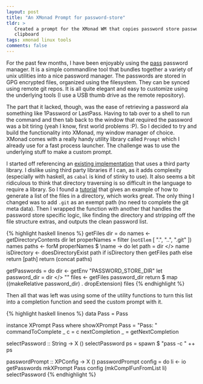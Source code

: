 ```yaml
---
layout: post
title: "An XMonad Prompt for password-store"
tldr: >
   Created a prompt for the XMonad WM that copies password store passwords to the 
   clipboard
tags: xmonad linux tools
comments: false
---
```

For the past few months, I have been enjoyably using the [pass][] password manager.
It is a simple commandline tool that bundles together a variety of unix utilities 
into a nice password manager.  The passwords are stored in GPG encrypted files, 
organized using the filesystem.  They can be synced using remote git repos.  It is
all quite elegant and easy to customize using the underlying tools (I use a USB
thumb drive as the remote repository).

[pass]: http://www.passwordstore.org/

The part that it lacked, though, was the ease of retrieving a password ala something
like 1Password or LastPass.  Having to tab over to a shell to run the command and
then tab back to the window that required the password was a bit tiring (yeah I know,
first world problems :P).  So I decided to try and build the functionality into 
XMonad, my window manager of choice.  XMonad comes with a really handy utility 
library called `Prompt` which I already use for a fast process launcher.  The 
challenge was to use the underlying stuff to make a custom prompt.

I started off referencing an [existing implementation][1] that uses a third party
library.  I dislike using third party libraries if I can, as it adds complexity
(especially with haskell, as `cabal` is kind of stinky to use).  It also seems a bit
ridiculous to think that directory traversing is so difficult in the language to 
require a library.  So I found a [tutorial][] that gives an example of how to 
generate a list of the files in a directory, which works great.  The only thing I
changed was to add `.git` as an exempt path (no need to complete the git meta data).
Then I wrapped the function with another that handles the password store specific
logic, like finding the directory and stripping off the file structure extras, and 
outputs the clean password list.

[1]: http://blog.tarn-vedra.de/2014/05/xmonad-loves-password-store.html
[tutorial]: http://book.realworldhaskell.org/read/io-case-study-a-library-for-searching-the-filesystem.html

{% highlight haskell linenos %}
getFiles dir = do
  names <- getDirectoryContents dir
  let properNames = filter (`notElem` [ ".", "..", ".git" ]) names
  paths <- forM properNames $ \name -> do
    let path = dir </> name
    isDirectory <- doesDirectoryExist path
    if isDirectory
      then getFiles path
      else return [path]
  return (concat paths)

getPasswords = do
  dir <- getEnv "PASSWORD_STORE_DIR"
  let password_dir = dir </> ""
  files <- getFiles password_dir
  return $ map ((makeRelative password_dir) . dropExtension) files
{% endhighlight %}

Then all that was left was using some of the utility functions to turn this list
into a completion function and seed the custom prompt with it.

{% highlight haskell linenos %}
data Pass = Pass

instance XPrompt Pass where
  showXPrompt       Pass = "Pass: "
  commandToComplete  _ c = c
  nextCompletion       _ = getNextCompletion

selectPassword :: String -> X ()
selectPassword ps = spawn $ "pass -c " ++ ps

passwordPrompt :: XPConfig -> X ()
passwordPrompt config = do
  li <- io getPasswords
  mkXPrompt Pass config (mkComplFunFromList li) selectPassword
{% endhighlight %}
